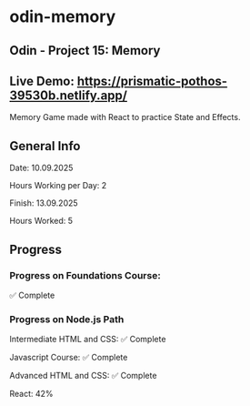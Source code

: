 # odin-memory
## Odin - Project 15: Memory

## Live Demo: https://prismatic-pothos-39530b.netlify.app/

Memory Game made with React to practice State and Effects.

## General Info
Date: 10.09.2025

Hours Working per Day: 2

Finish: 13.09.2025

Hours Worked: 5

## Progress
### Progress on Foundations Course: 
✅ Complete

### Progress on Node.js Path
Intermediate HTML and CSS: ✅ Complete

Javascript Course: ✅ Complete

Advanced HTML and CSS: ✅ Complete

React: 42%